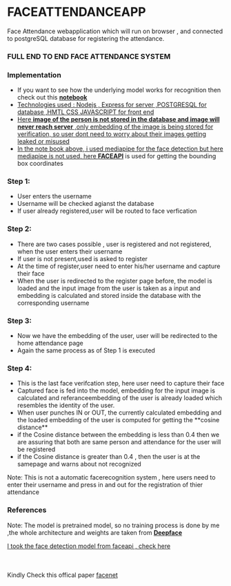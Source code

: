 # FACEATTENDANCEAPP
Face Attendance webapplication which will run on browser , and connected to postgreSQL database for registering the attendance.

<h3>FULL END TO END FACE ATTENDANCE SYSTEM</h3>

<h3>Implementation</h3>
<ul>
  <li>If you want to see how the underlying model works for recognition then check out this <a href="https://github.com/mathanprasannakumar/FaceRecognition"><b>notebook</b></li>
  <li>Technologies used : Nodejs , Express for server ,POSTGRESQL for database ,HMTL CSS JAVASCRIPT for front end 
  <li>Here <b>image of the person is not stored in the database and image will never reach server</b> ,only embedding of the image  is being stored for verification, so user dont need to worry about their images getting leaked or misused</li>
  <li>In the note book above, i used mediapipe for the face detection but here mediapipe is not used, here <a href="https://justadudewhohacks.github.io/face-api.js/docs/index.html"><b>FACEAPI</b></a> is used for getting the bounding box coordinates</li>
</ul>
  <h3>Step 1:</h3>
    <ul>
      <li>User enters the username</li>
      <li>Username will be checked agianst the database</li>
      <li>If user already registered,user will be routed to face verfication</li>
    </ul>
  <h3>Step 2:</h3>
    <ul>
      <li>There are two cases possible , user is registered and not registered, when the user enters their username</li>
      <li>If user is not present,used is asked to register</li>
      <li>At the time of register,user need to enter his/her username and capture their face</li>
      <li>When the user is redirected to the register page before, the model is loaded and the input image from the user is taken as a input and embedding is calculated and stored inside the database with the corresponding username</li>
    </ul>
  <h3>Step 3:</h3>
  <ul>
    <li>Now we have the embedding of the user, user will be redirected to the home attendance page</li>
    <li>Again the same process as of Step 1 is executed</li>
  </ul>
<h3>Step 4:</h3>
  <ul>
    <li>This is the last face verifcation step, here user need to capture their face</li>
    <li>Captured face is fed into the model, embedding for the input image is calculated and  referanceembedding of the user is already loaded which resembles the identity of the user.</li>
    <li>When user punches IN or OUT, the  currently calculated embedding and the loaded embedding of the user is computed for getting the **cosine distance**</li>
    <li>if the Cosine distance between the embedding is less than 0.4 then we are assuring that both are same person and attendance for the user will be registered </li>
    <li>if the Cosine distance is greater than 0.4 , then the user is at the samepage and warns about not recognized</li>
  </ul>


Note: This is not a automatic facerecognition system , here users need to enter their username and  press in and out for the registration of thier attendance


<h3>References</h3>
<p>Note: The model is pretrained model, so no training process is done by me ,the whole architecture and weights are taken from  <a href="https://github.com/serengil/deepface/tree/master"><b>Deepface</b></p>
<p> I took the face detection model from faceapi , check <a href="https://justadudewhohacks.github.io/face-api.js/docs/index.html">here</a>
<p style="margin-top:50px;"> Kindly Check this offical paper <a href="https://arxiv.org/abs/1503.03832">facenet</a></p>
